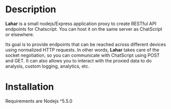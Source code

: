 # Description
**Lahar** is a small nodejs/Express application proxy to create RESTful API endpoints for Chatscript. You can host it on the same server as ChatScript or elsewhere.

Its goal is to provide endpoints that can be reached across different devices using normalized HTTP requests. In other words, **Lahar** takes care of the socket negotiation, so you can communicate with ChatScript using POST and GET. It can also allows you to interact with the proxied data to do analysis, custom logging, analytics, etc.

# Installation
Requirements are Nodejs ^5.5.0
